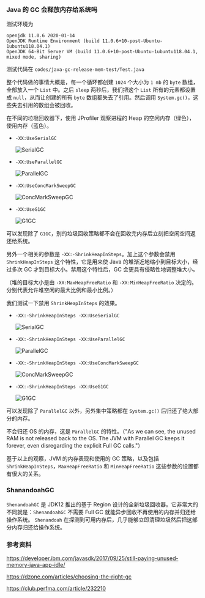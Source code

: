 ### Java 的 GC 会释放内存给系统吗

测试环境为

```
openjdk 11.0.6 2020-01-14
OpenJDK Runtime Environment (build 11.0.6+10-post-Ubuntu-1ubuntu118.04.1)
OpenJDK 64-Bit Server VM (build 11.0.6+10-post-Ubuntu-1ubuntu118.04.1, mixed mode, sharing)
```

测试代码在 `codes/java-gc-release-mem-test/Test.java`

整个代码做的事情大概是，每一个循环都创建 `1024` 个大小为 `1 mb` 的 `byte` 数组，全部放入一个 `List` 中。之后 `sleep` 两秒后，我们把这个 `List` 所有的元素都设置成 `null`，从而让创建的所有 `byte` 数组都失去了引用。然后调用 `System.gc()`，这些失去引用的数组会被回收。

在不同的垃圾回收器下，使用 JProfiler 观察进程的 Heap 的空闲内存（绿色），使用内存（蓝色）。

+ `-XX:UseSerialGC`

    ![SerialGC](./pic/java-memory-return-test/SerialGC.png)

+ `-XX:UseParallelGC`

    ![ParallelGC](./pic/java-memory-return-test/ParallelGC.png)

+ `-XX:UseConcMarkSweepGC`

    ![ConcMarkSweepGC](./pic/java-memory-return-test/ConcMarkSweepGC.png)

+ `-XX:UseG1GC`

    ![G1GC](./pic/java-memory-return-test/G1GC.png)

可以发现除了 `G1GC`，别的垃圾回收策略都不会在回收完内存后立刻把空闲空间返还给系统。

另外一个相关的参数是 `-XX:-ShrinkHeapInSteps`。加上这个参数会禁用 `ShrinkHeapInSteps` 这个特性，它是用来使 Java 的堆渐近地缩小到目标大小，经过多次 GC 才到目标大小。禁用这个特性后，GC 会更具有侵略性地调整堆大小。

（堆的目标大小是由 `-XX:MaxHeapFreeRatio` 和 `-XX:MinHeapFreeRatio` 决定的。分别代表允许堆空闲的最大比例和最小比例。）

我们测试一下禁用 `ShrinkHeapInSteps` 的效果。

+ `-XX:-ShrinkHeapInSteps -XX:UseSerialGC`

    ![SerialGC](./pic/java-memory-return-test/SerialGC_Shrink.png)

+ `-XX:-ShrinkHeapInSteps -XX:UseParallelGC`

    ![ParallelGC](./pic/java-memory-return-test/ParallelGC_Shrink.png)

+ `-XX:-ShrinkHeapInSteps -XX:UseConcMarkSweepGC`

    ![ConcMarkSweepGC](./pic/java-memory-return-test/ConcMarkSweepGC_Shrink.png)

+ `-XX:-ShrinkHeapInSteps -XX:UseG1GC`

    ![G1GC](./pic/java-memory-return-test/G1GC_Shrink.png)

可以发现除了 `ParallelGC` 以外，另外集中策略都在 `System.gc()` 后归还了绝大部分的内存。

不会归还 OS 的内存，这是 `ParallelGC` 的特性。（"As we can see, the unused RAM is not released back to the OS. The JVM with Parallel GC keeps it forever, even disregarding the explicit Full GC calls."）

基于以上的观察，JVM 的内存表现和使用的 GC 策略，以及包括 `ShrinkHeapInSteps`，`MaxHeapFreeRatio` 和 `MinHeapFreeRatio` 这些参数的设置都有很大的关系。

### ShanandoahGC

`ShenandoahGC` 是 JDK12 推出的基于 Region 设计的全新垃圾回收器。它非常大的不同就是：`ShenandoahGC` 不需要 Full GC 就能异步回收不再使用的内存并归还给操作系统。 `Shenandoah` 在探测到可用内存后，几乎能够立即清理垃圾然后把这部分内存归还给操作系统。

### 参考资料

https://developer.ibm.com/javasdk/2017/09/25/still-paying-unused-memory-java-app-idle/

https://dzone.com/articles/choosing-the-right-gc

https://club.perfma.com/article/232210